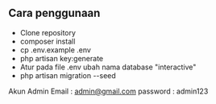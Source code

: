 <h2>Cara penggunaan</h2>

- Clone repository
- composer install
- cp .env.example .env
- php artisan key:generate
- Atur pada file .env ubah nama database "interactive"
- php artisan migration --seed

Akun Admin
Email : admin@gmail.com
password : admin123
